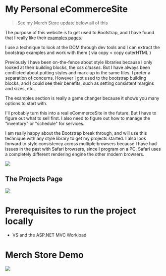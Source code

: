 # My Personal eCommerceSite

> See my Merch Store update below all of this
 
The purpose of this website is to get used to Bootstrap, and I have found that I really like their [examples pages](https://getbootstrap.com/docs/5.3/examples/).

I use a technique to look at the DOM through dev tools and I can extract the bootstrap examples and work with them ( via copy < copy outerHTML )

Previously I have been on-the-fence about style libraries because I only looked at their building blocks, the _css classes_. But I have always been conflicted about putting styles and mark-up in the same files. I prefer a separation of concerns. However I got used to the bootstrap building blocks, and I could see their benefits, such as setting consistent margins and sizes, etc. 

The examples section is really a game changer because it shows you many options to start with. 

I'll probably turn this into a real eCommerceSite in the future. But I have to figure out what to sell first. I also need to figure out how to manage the "inventory" or "schedule" for services.


I am really happy about the Bootstrap break through, and will use this technique with any style library to get my projects started. I also look forward to style consistency across multiple browsers because I have had issues in the past with Safari browsers, since I program on a PC. Safari uses a completely different rendering engine the other modern browsers. 


<img src="./demo-images/screenshot-6.png"/>

## The Projects Page

<img src="./demo-images/screenshot-5.png"/>

# Prerequisites to run the project locally

- VS and the ASP.NET MVC Workload
  
# Merch Store Demo

<img src="./demo-images/merch-demo.gif"/>